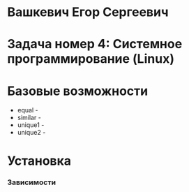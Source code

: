 # Вашкевич Егор Сергеевич
 
# Задача номер 4: Системное программирование (Linux)

# Базовые возможности

* equal - 
* similar - 
* unique1 - 
* unique2 - 

# Установка

### Зависимости



